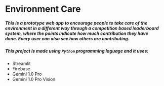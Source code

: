 # Environment Care

##### This is a prototype web app to encourage people to take care of the environment in a different way through a competition based leaderboard system, where the points indicate how much contribution they have done. Every user can also see how others are contributing.

##### This project is made using `Python` programming laguage and it uses:
- Streamlit
- Firebase
- Gemini 1.0 Pro
- Gemini 1.0 Pro Vision
